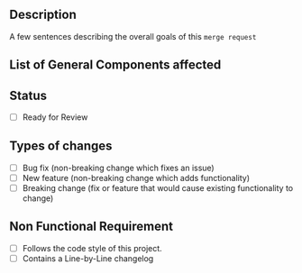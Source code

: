 ## Description
A few sentences describing the overall goals of this `merge request`

## List of General Components affected

## Status
- [ ] Ready for Review

## Types of changes
- [ ] Bug fix (non-breaking change which fixes an issue)
- [ ] New feature (non-breaking change which adds functionality)
- [ ] Breaking change (fix or feature that would cause existing functionality to change)

## Non Functional Requirement
- [ ] Follows the code style of this project.
- [ ] Contains a Line-by-Line changelog